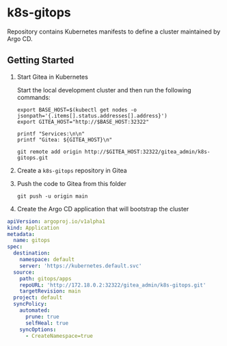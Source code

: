 # k8s-gitops

Repository contains Kubernetes manifests to define a cluster maintained by Argo CD.

## Getting Started

1. Start Gitea in Kubernetes

    Start the local development cluster and then run the following commands:

    ```Shell
    export BASE_HOST=$(kubectl get nodes -o jsonpath='{.items[].status.addresses[].address}')
    export GITEA_HOST="http://$BASE_HOST:32322"

    printf "Services:\n\n"
    printf "Gitea: ${GITEA_HOST}\n"

    git remote add origin http://$GITEA_HOST:32322/gitea_admin/k8s-gitops.git
    ```

1. Create a `k8s-gitops` repository in Gitea

1. Push the code to Gitea from this folder

    ```Shell
    git push -u origin main
    ```

1. Create the Argo CD application that will bootstrap the cluster

```Yaml
apiVersion: argoproj.io/v1alpha1
kind: Application
metadata:
  name: gitops
spec:
  destination:
    namespace: default
    server: 'https://kubernetes.default.svc'
  source:
    path: gitops/apps
    repoURL: 'http://172.18.0.2:32322/gitea_admin/k8s-gitops.git'
    targetRevision: main
  project: default
  syncPolicy:
    automated:
      prune: true
      selfHeal: true
    syncOptions:
      - CreateNamespace=true
```
